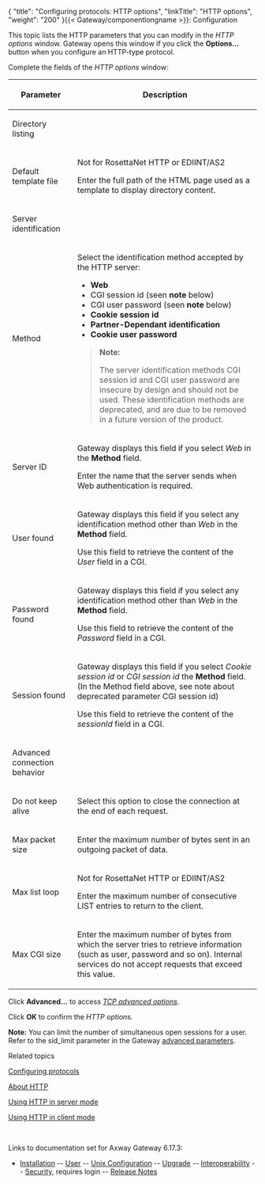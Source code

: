{
    "title": "Configuring protocols: HTTP options",
    "linkTitle": "HTTP options",
    "weight": "200"
}{{< Gateway/componentlongname  >}}: Configuration

This topic lists the HTTP parameters that you can modify in the *HTTP options* window. Gateway opens this window if you click the **Options...** button when you configure an HTTP-type protocol.

Complete the fields of the <span style="font-style: italic;">HTTP options</span> window:

<table>
         
         
         
   
   <thead>
      <tr>
<th class="HeadE-Column1-Header1"><p>Parameter</p>         </th>
<th class="HeadD-Column1-Header1"><p>Description</p>         </th>
      </tr>
   </thead>
   <tbody>
      <tr>
         <td><p>Directory listing</p>         </td>
      </tr>
      <tr>
         <td><p>Default template file</p>         </td>
         <td><p>Not for RosettaNet HTTP or EDIINT/AS2</p>
<p>Enter the full path of the HTML page used as a template to display directory content.</p>         </td>
      </tr>
      <tr>
         <td><p>Server identification</p>         </td>
      </tr>
      <tr>
         <td><p><span id="Method"></span>Method</p>         </td>
         <td><p>Select the identification method accepted by the HTTP server:</p>
<ul>
<li><span style="font-weight: bold;">Web</span></li>
<li><span style="font-weight: normal;">CGI session id (seen <strong>note</strong> below)</span></li>
<li><span style="font-weight: normal;">CGI user password (seen <strong>note</strong> below)</span></li>
<li><span style="font-weight: bold;">Cookie session id</span></li>
<li><span style="font-weight: bold;">Partner-Dependant identification</span></li>
<li><span style="font-weight: bold;">Cookie user password</span></li>
</ul>
<blockquote>
<p><strong>Note:</strong></p>
<p>The server identification methods CGI session id and CGI user password are insecure by design and should not be used. These identification methods are deprecated, and are due to be removed in a future version of the product.</p>
</blockquote>         </td>
      </tr>
      <tr>
         <td><p>Server ID</p>         </td>
         <td><p>Gateway displays this field if you select <span style="font-style: italic;">Web</span> in the <span style="font-weight: bold;">Method</span> field.</p>
<p>Enter the name that the server sends when Web authentication is required.</p>         </td>
      </tr>
      <tr>
         <td><p>User found</p>         </td>
         <td><p>Gateway displays this field if you select any identification method other than <span style="font-style: italic;">Web</span> in the <span style="font-weight: bold;">Method</span> field.</p>
<p>Use this field to retrieve the content of the <span style="font-style: italic;">User</span> field in a CGI.</p>         </td>
      </tr>
      <tr>
         <td><p>Password found</p>         </td>
         <td><p>Gateway displays this field if you select any identification method other than <span style="font-style: italic;">Web</span> in the <span style="font-weight: bold;">Method</span> field.</p>
<p>Use this field to retrieve the content of the <span style="font-style: italic;">Password</span> field in a CGI.</p>         </td>
      </tr>
      <tr>
         <td><p>Session found</p>         </td>
         <td><p>Gateway displays this field if you select <span style="font-style: italic;"><span style="font-style: italic;">Cookie session id</span> </span>or<span style="font-style: italic;"> CGI session id</span> the <span style="font-weight: bold;">Method</span> field. (In the Method field above, see note about deprecated parameter CGI session id)</p>
<p>Use this field to retrieve the content of the <span style="font-style: italic;">sessionId</span> field in a CGI.</p>         </td>
      </tr>
      <tr>
         <td><p>Advanced connection behavior</p>         </td>
      </tr>
      <tr>
         <td><p>Do not keep alive</p>         </td>
         <td><p>Select this option to close the connection at the end of each request.</p>         </td>
      </tr>
      <tr>
         <td><p>Max packet size</p>         </td>
         <td><p>Enter the maximum number of bytes sent in an outgoing packet of data.</p>         </td>
      </tr>
      <tr>
         <td><p>Max list loop</p>         </td>
         <td><p>Not for RosettaNet HTTP or EDIINT/AS2</p>
<p>Enter the maximum number of consecutive LIST entries to return to the client.</p>         </td>
      </tr>
      <tr>
         <td><p>Max CGI size</p>         </td>
         <td><p>Enter the maximum number of bytes from which the server tries to retrieve information (such as user, password and so on). Internal services do not accept requests that exceed this value.</p>         </td>
      </tr>
   </tbody>
</table>

Click <span style="font-weight: bold;">Advanced...</span> to access <span style="font-style: italic;">[TCP advanced options](../config_tcp_adv_options)</span>.

Click <span style="font-weight: bold;">OK</span> to confirm the <span style="font-style: italic;">HTTP options.</span>

**Note:** You can limit the number of simultaneous open sessions for a user. Refer to the <span class="code">sid\_limit</span> parameter in the Gateway [advanced parameters](../../config_gateway_paras#Advanced_parameters).

Related topics

[Configuring protocols](../config_protocols)

[About HTTP](../../../protocols_about/http_about)

[Using HTTP in server mode](../../../protocols_about/http_about/http_using_in_server_mode)

[Using HTTP in client mode](../../../protocols_about/http_about/http_using_in_client_mode)

 

Links to documentation set for Axway Gateway <span class="mc-variable axway_variables.Release_Number variable">6.17.3</span>:

-   [Installation](/bundle/Gateway_6173_InstallationGuide_allOS_en_HTML5/page/Content/start_page.htm) -- [User](/bundle/Gateway_6173_UsersGuide_allOS_en_HTML5/page/Content/start_page.htm) -- [Unix Configuration](/bundle/Gateway_6173_ConfigurationGuide_UNIX_en_HTML5/page/Content/start_page.htm) -- [Upgrade](/bundle/Gateway_6173_UpgradeGuide_allOS_en_HTML5/page/Content/start_page.htm) -- [Interoperability](/bundle/Gateway_6173_InteroperabilityGuide_allOS_en_HTML5/page/Content/start_page.htm) -- [Security](/bundle/Gateway_6173_SecurityGuide_allOS_en_HTML5/page/Content/start_page.htm), requires login -- [Release Notes](/bundle/Gateway_6173_ReleaseNotes_allOS_en_HTML5/page/Content/Gateway_ReleaseNotes_allOS_en.htm)

